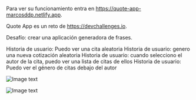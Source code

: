 Para ver su funcionamiento entra en https://quote-app-marcosddp.netlify.app.

Quote App es un reto de https://devchallenges.io. 

Desafío: crear una aplicación generadora de frases.

Historia de usuario: Puedo ver una cita aleatoria
Historia de usuario: genero una nueva cotización aleatoria
Historia de usuario: cuando selecciono el autor de la cita, puedo ver una lista de citas de ellos
Historia de usuario: Puedo ver el género de citas debajo del autor


![Image text](https://i.ibb.co/9WsfFDN/quote2.png)


![Image text](https://i.ibb.co/QK9dqwR/quote3.png)

